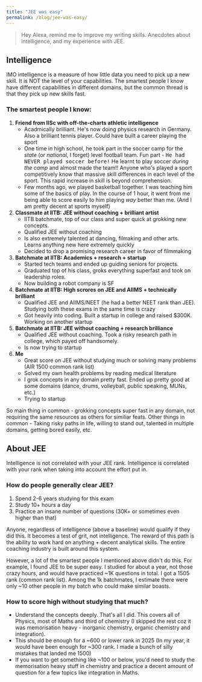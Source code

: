 ```yaml
---
title: "JEE was easy"
permalink: /blog/jee-was-easy/
---
```

> Hey Alexa, remind me to improve my writing skills.
Anecdotes about intelligence, and my experience with JEE.

## Intelligence
IMO intelligence is a measure of how little data you need to pick up a new skill. It is NOT the level of your capabilities. The smartest people I know have different capabilities in different domains, but the common thread is that they pick up new skills fast.  

<!-- How is this related to JEE? Its a common misconception that scoring high in this exam implies you are smart. I disagree. Scoring high can be done in 2 ways: (1) A lot of time & effort memorizing an insane amount of problems or (2) understanding the theory in depth and solving a few problems. The JEE coaching industry is a system built around the former. Intelligence doesn't really matter for this (though it helps). 

 Almost anyone can do the former. Its Close to 99% of those who score high fall into the former category.  -->

### The smartest people I know:  
1) **Friend from IISc with off-the-charts athletic intelligence**
    - Acadmically brilliant. He's now doing physics research in Germany. Also a brilliant tennis player. Could have built a career playing the sport
    - One time in high school, he took part in the soccer camp for the *state* (or *national*, I forget) level football team. Fun part - <kbd> He had NEVER played soccer before!</kbd> He learnt to play soccer _during the camp_ and almost made the team!! Anyone who's played a sport competitively know that massive skill differences in each level of the sport. This rapid increase in skill is beyond comprehension.
    - Few months ago, we played basketball together. I was teaching him some of the basics of play. In the course of 1 hour, it went from me being able to score easily to him playing _way_ better than me. (And I am pretty decent at sports myself)
2) **Classmate at IITB: JEE without coaching + brilliant artist**
    - IITB batchmate, top of our class and super quick at grokking new concepts.
    - Qualified JEE without coaching
    - Is also extremely talented at dancing, filmaking and other arts. Learns anything new here extremely quickly
    - Decided to drop a promising research career in favor of filmmaking
3) **Batchmate at IITB: Academics + research + startup**
    - Started tech teams and ended up guiding seniors for projects. 
    - Graduated top of his class, groks everything superfast  and took on leadership roles. 
    - Now building a robot company is SF
4) **Batchmate at IITB:  High scrores on JEE and AIIMS + technically brilliant**
    - Qualified JEE and AIIMS/NEET (he had a better NEET rank than JEE). Studying both these exams in the same time is crazy
    - Got heavily into coding. Built a startup in college and raised $300K. Working on another startup
3) **Batchmate at IITB: JEE without coaching + research brilliance**
    - Qualified JEE without coaching. Took a risky research path in college, which payed off handsomely. 
    - Is now trying to startup
6) **Me**
    - Great score on JEE without studying much or solving many problems (AIR 1500 common rank list)
    - Solved my own health problems by reading medical literature
    - I grok concepts in any domain pretty fast. Ended up pretty good at some domains (dance, drums, volleyball, public speaking, MUNs, etc.)
    - Trying to startup

So main thing in common - grokking concepts super fast in any domain, not requiring the same resources as others for similiar feats. Other things in common - Taking risky paths in life, willing to stand out, talented in multiple domains, getting bored easily, etc.

## About JEE
Intelligence is not correlated with your JEE rank. Intelligence is correlated with your rank when taking into account the effort put in.

### How do people generally clear JEE? 
1) Spend 2-6 years studying for this exam
2) Study 10+ hours a day
3) Practice an insane number of questions (30K+ or sometimes even higher than that)  

Anyone, regardless of intelligence (above a baseline) would qualify if they did this. It becomes a test of grit, not intelligence. The reward of this path is the ability to work hard on anything + decent analytical skills. The entire coaching industry is built around this system.

However, a lot of the smartest people I mentioned above didn't do this. For example, I found JEE to be super easy. I studied for about a year, not those crazy hours, and would have practiced ~1K questions in total. I got a 1505 rank (common rank list). Among the 1k batchmates, I estimate there were only ~10 other people in my batch who could make similar boasts. 

### How to score high without studying that much?
- Understand the concepts deeply. That's all I did. This covers all of Physics, most of Maths and third of chemistry (I skipped the rest coz it was memorisation heavy - inorganic chemistry, organic chemistry and integration). 
- This should be enough for a ~600 or lower rank in 2025 (In my year, it would have been enough for ~300 rank. I made a bunch of silly mistakes that landed me 1500)
- If you want to get something like ~100 or below, you'd need to study the memorisation heavy stuff in chemistry and practice a decent amount of question for a few topics like integration in Maths.
